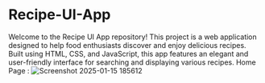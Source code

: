 # Recipe-UI-App
Welcome to the Recipe UI App repository! This project is a web application designed to help food enthusiasts discover and enjoy delicious recipes. Built using HTML, CSS, and JavaScript, this app features an elegant and user-friendly interface for searching and displaying various recipes.
Home Page :
![Screenshot 2025-01-15 185612](https://github.com/user-attachments/assets/e78c4272-0762-4974-9d69-71d7b29be077)
